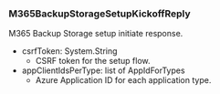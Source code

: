 ### M365BackupStorageSetupKickoffReply
M365 Backup Storage setup initiate response.

- csrfToken: System.String
  - CSRF token for the setup flow.
- appClientIdsPerType: list of AppIdForTypes
  - Azure Application ID for each application type.
